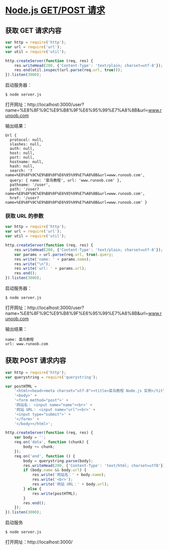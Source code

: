 # [Node.js GET/POST 请求](http://www.runoob.com/nodejs/node-js-get-post.html)

## 获取 GET 请求内容

```javascript
var http = require('http');
var url = require('url');
var util = require('util');

http.createServer(function (req, res) {
    res.writeHead(200, {'Content-Type': 'text/plain; charset=utf-8'});
    res.end(util.inspect(url.parse(req.url, true)));
}).listen(3000);
```

启动服务器：
```
$ node server.js
```

打开网址：http://localhost:3000/user?name=%E8%8F%9C%E9%B8%9F%E6%95%99%E7%A8%8B&url=www.runoob.com

输出结果：
```
Url {
  protocol: null,
  slashes: null,
  auth: null,
  host: null,
  port: null,
  hostname: null,
  hash: null,
  search: '?name=%E8%8F%9C%E9%B8%9F%E6%95%99%E7%A8%8B&url=www.runoob.com',
  query: { name: '菜鸟教程', url: 'www.runoob.com' },
  pathname: '/user',
  path: '/user?name=%E8%8F%9C%E9%B8%9F%E6%95%99%E7%A8%8B&url=www.runoob.com',
  href: '/user?name=%E8%8F%9C%E9%B8%9F%E6%95%99%E7%A8%8B&url=www.runoob.com' }
```

### 获取 URL 的参数

```javascript
var http = require('http');
var url = require('url');
var util = require('util');

http.createServer(function (req, res) {
    res.writeHead(200, {'Content-Type': 'text/plain; charset=utf-8'});
    var params = url.parse(req.url, true).query;
    res.write('name: ' + params.name);
    res.write("\n");
    res.write('url: ' + params.url);
    res.end();
}).listen(3000);
```

启动服务器：
```
$ node server.js
```

打开网址：http://localhost:3000/user?name=%E8%8F%9C%E9%B8%9F%E6%95%99%E7%A8%8B&url=www.runoob.com

输出结果：
```
name: 菜鸟教程
url: www.runoob.com
```

## 获取 POST 请求内容

```javascript
var http = require('http');
var querystring = require('querystring');

var postHTML = 
    '<html><head><meta charset="utf-8"><title>菜鸟教程 Node.js 实例</title></head>' +
    '<body>' +
    '<form method="post">' +
    '网站名： <input name="name"><br>' +
    '网站 URL： <input name="url"><br>' +
    '<input type="submit">' +
    '</form>' +
    '</body></html>';

http.createServer(function (req, res) {
    var body = '';
    req.on('data', function (chunk) {
        body += chunk;
    });
    req.on('end', function () {
        body = querystring.parse(body);
        res.writeHead(200, {'Content-Type': 'text/html; charset=utf8'});
        if (body.name && body.url) {
            res.write('网站名：' + body.name);
            res.write('<br>');
            res.write('网站 URL：' + body.url);
        } else {
            res.write(postHTML);
        }
        res.end();
    });
}).listen(3000);
```

启动服务
```
$ node server.js
```

打开网址：http://localhost:3000/